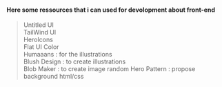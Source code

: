 #### Here some ressources that i can used for devolopment about front-end

> Untitled UI </br>
> TailWind UI </br>
> HeroIcons </br>
> Flat UI Color </br>
> Humaaans : for the illustrations </br>
> Blush Design : to create illustrations </br>
> Blob Maker : to create image random
> Hero Pattern : propose background html/css
